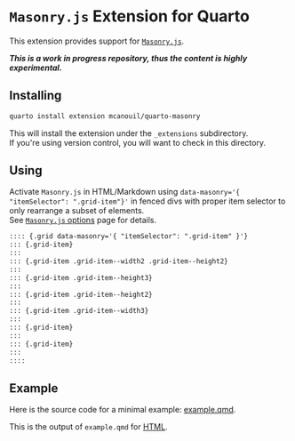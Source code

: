 # `Masonry.js` Extension for Quarto

This extension provides support for [`Masonry.js`](https://masonry.desandro.com/).

_**This is a work in progress repository, thus the content is highly experimental.**_

## Installing

```sh
quarto install extension mcanouil/quarto-masonry
```

This will install the extension under the `_extensions` subdirectory.  
If you're using version control, you will want to check in this directory.

## Using

Activate `Masonry.js` in HTML/Markdown using `data-masonry='{ "itemSelector": ".grid-item"}'` in fenced divs with proper item selector to only rearrange a subset of elements.  
See [`Masonry.js` options](https://masonry.desandro.com/options.html) page for details.

```markdown
:::: {.grid data-masonry='{ "itemSelector": ".grid-item" }'}
::: {.grid-item}
:::
::: {.grid-item .grid-item--width2 .grid-item--height2}
:::
::: {.grid-item .grid-item--height3}
:::
::: {.grid-item .grid-item--height2}
:::
::: {.grid-item .grid-item--width3}
:::
::: {.grid-item}
:::
::: {.grid-item}
:::
::::
```

## Example

Here is the source code for a minimal example: [example.qmd](example.qmd).

This is the output of `example.qmd` for [HTML](https://m.canouil.fr/quarto-masonry/).
